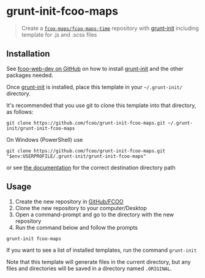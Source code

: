 # grunt-init-fcoo-maps

>Create a [`fcoo-maps/fcoo-maps-time`](https://github.com/FCOO/fcoo-maps) repository with [grunt-init] including template for .js and .scss files

[grunt-init]: http://gruntjs.com/project-scaffolding
[fcoo-web-dev]: https://github.com/FCOO/fcoo-web-dev

## Installation
See [fcoo-web-dev on GitHub][fcoo-web-dev] on how to install [grunt-init] and the other packages needed.

Once [grunt-init] is installed, place this template in your `~/.grunt-init/` directory.

It's recommended that you use git to clone this template into that directory, as follows:

```
git clone https://github.com/fcoo/grunt-init-fcoo-maps.git ~/.grunt-init/grunt-init-fcoo-maps
```

On Windows (PowerShell) use
```
git clone https://github.com/fcoo/grunt-init-fcoo-maps.git "$env:USERPROFILE/.grunt-init/grunt-init-fcoo-maps"
```
or see [the documentation][grunt-init] for the correct destination directory path

## Usage

1.    Create the new repository in [GitHub/FCOO](https://github.com/FCOO)
2.    Clone the new repository to your computer/Desktop
3.    Open a command-prompt and go to the directory with the new repository
4.    Run the command below and follow the prompts

```
grunt-init fcoo-maps
```

If you want to see a list of installed templates, run the command `grunt-init`

Note that this template will generate files in the current directory, but any files and directories will be saved in a directory named `.ORIGINAL`.
